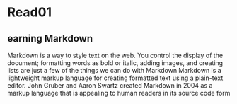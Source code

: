 # Read01

## earning Markdown


Markdown is a way to style text on the web. You control the display of the document; formatting words as bold or italic, adding images, and creating lists are just a few of the things we can do with Markdown
Markdown is a lightweight markup language for creating formatted text using a plain-text editor. John Gruber and Aaron Swartz created Markdown in 2004 as a markup language that is appealing to human readers in its source code form
